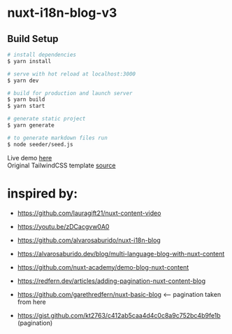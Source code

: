 # nuxt-i18n-blog-v3

## Build Setup

```bash
# install dependencies
$ yarn install

# serve with hot reload at localhost:3000
$ yarn dev

# build for production and launch server
$ yarn build
$ yarn start

# generate static project
$ yarn generate

# to generate markdown files run
$ node seeder/seed.js
```
Live demo [here](https://nuxt-i18n-blog.vercel.app/)  
Original TailwindCSS template [source](https://github.com/davidgrzyb/tailwind-blog-template)


# inspired by:
- https://github.com/lauragift21/nuxt-content-video
- https://youtu.be/zDCacgvw0A0

- https://github.com/alvarosaburido/nuxt-i18n-blog
- https://alvarosaburido.dev/blog/multi-language-blog-with-nuxt-content

- https://github.com/nuxt-academy/demo-blog-nuxt-content
- https://redfern.dev/articles/adding-pagination-nuxt-content-blog
- https://github.com/garethredfern/nuxt-basic-blog  <-- pagination taken from here
- https://gist.github.com/kt2763/c412ab5caa4d4c0c8a9c752bc4b9fe1b (pagination)

